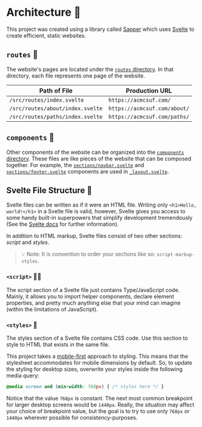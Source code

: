 # Architecture 🗿

This project was created using a library called [Sapper][sapper_home] which uses [Svelte][svelte_home] to create efficient, static websites.

## `routes` 📁

The website's pages are located under the [`routes` directory](../src/routes).
In that directory, each file represents one page of the website.

| Path of File                     | Production URL               |
| -------------------------------- | ---------------------------- |
| `/src/routes/index.svelte`       | `https://acmcsuf.com/`       |
| `/src/routes/about/index.svelte` | `https://acmcsuf.com/about/` |
| `/src/routes/paths/index.svelte` | `https://acmcsuf.com/paths/` |

## `components` 📁

Other components of the website can be organized into the [`components` directory](../src/components).
These files are like pieces of the website that can be composed together.
For example, the [`sections/navbar.svelte`](../src/components/sections/navbar.svelte) and [`sections/footer.svelte`](../src/components/sections/footer.svelte) components are used in [`_layout.svelte`](../src/routes/_layout.svelte).

## Svelte File Structure 📄

Svelte files can be written as if it were an HTML file.
Writing only `<h1>Hello, world!</h1>` in a Svelte file is valid, however, Svelte gives you access to some handy built-in superpowers that simplify development tremendously (See the [Svelte docs][svelte_docs] for further information).

In addition to HTML markup, Svelte files consist of two other sections: _script_ and _styles_.

> 💡 Note: It is convention to order your sections like so: `script-markup-styles`.

### `<script>` 👨‍💻

The script section of a Svelte file just contains Type/JavaScript code.
Mainly, it allows you to import helper components, declare element properties, and pretty much anything else that your mind can imagine (within the limitations of JavaScript).

### `<styles>` 💅

The styles section of a Svelte file contains CSS code.
Use this section to style to HTML that exists in the same file.

This project takes a [mobile-first][mobile_first_info] approach to styling.
This means that the stylesheet accommodates for mobile dimensions by default.
So, to update the styling for desktop sizes, overwrite your styles inside the following media query:

```css
@media screen and (min-width: 768px) { /* styles here */ }
```

Notice that the value `768px` is constant.
The next most common breakpoint for larger desktop screens would be `1440px`.
Really, the situation may affect your choice of breakpoint value, but the goal is to try to use only `768px` or `1440px` wherever possible for consistency-purposes.

[sapper_home]: https://sapper.svelte.dev/
[svelte_home]: https://svelte.dev
[svelte_docs]: https://svelte.dev/docs/
[mobile_first_info]: https://developer.mozilla.org/en-US/docs/Web/Progressive_web_apps/Responsive/Mobile_first